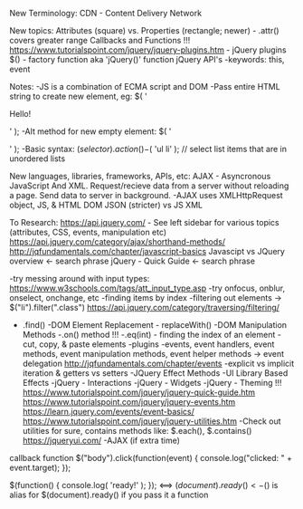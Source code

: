 New Terminology: 
CDN - Content Delivery Network


New topics:
Attributes (square) vs. Properties (rectangle; newer) - .attr() covers greater range
Callbacks and Functions !!!
https://www.tutorialspoint.com/jquery/jquery-plugins.htm - jQuery plugins
$() - factory function aka 'jQuery()' function
jQuery API's
-keywords: this, event

Notes:
-JS is a combination of ECMA script and DOM
-Pass entire HTML string to create new element, eg: $( '<p class="greet">Hello!</p>' );
-Alt method for new empty element: $( '<p>' );
-Basic syntax: $(selector).action()
-$( 'ul li' );   // select list items that are in unordered lists


New languages, libraries, frameworks, APIs, etc:
AJAX - Asyncronous JavaScript And XML. Request/recieve data from a server without reloading a page. Send data to server in background.
-AJAX uses XMLHttpRequest object, JS, & HTML DOM
JSON (stricter) vs JS
XML


To Research:
https://api.jquery.com/  - See left sidebar for various topics (attributes, CSS, events, manipulation etc)
https://api.jquery.com/category/ajax/shorthand-methods/
http://jqfundamentals.com/chapter/javascript-basics
Javascipt vs JQuery overview <- search phrase
jQuery - Quick Guide <- search phrase


-try messing around with input types: https://www.w3schools.com/tags/att_input_type.asp
-try onfocus, onblur, onselect, onchange, etc
-finding items by index
-filtering out elements -> $("li").filter(".class")
https://api.jquery.com/category/traversing/filtering/
- .find()
-DOM Element Replacement - replaceWith()
-DOM Manipulation Methods
-.on() method  !!!
-.eq(int) - finding the index of an element
-cut, copy, & paste elements
-plugins
-events, event handlers, event methods, event manipulation methods, event helper methods -> event delegation
http://jqfundamentals.com/chapter/events
-explicit vs implicit iteration & getters vs setters
-JQuery Effect Methods
-UI Library Based Effects
-jQuery - Interactions
-jQuery - Widgets
-jQuery - Theming !!!
https://www.tutorialspoint.com/jquery/jquery-quick-guide.htm
https://www.tutorialspoint.com/jquery/jquery-events.htm
https://learn.jquery.com/events/event-basics/
https://www.tutorialspoint.com/jquery/jquery-utilities.htm
-Check out utilities for sure, contains methods like: $.each(), $.contains()
https://jqueryui.com/
-AJAX (if extra time)

callback function
$("body").click(function(event) {
   console.log("clicked: " + event.target);
});

$(function() {
  console.log( 'ready!' );
});       <==>    $(document).ready()       <-$() is alias for $(document).ready() if you pass it a function

